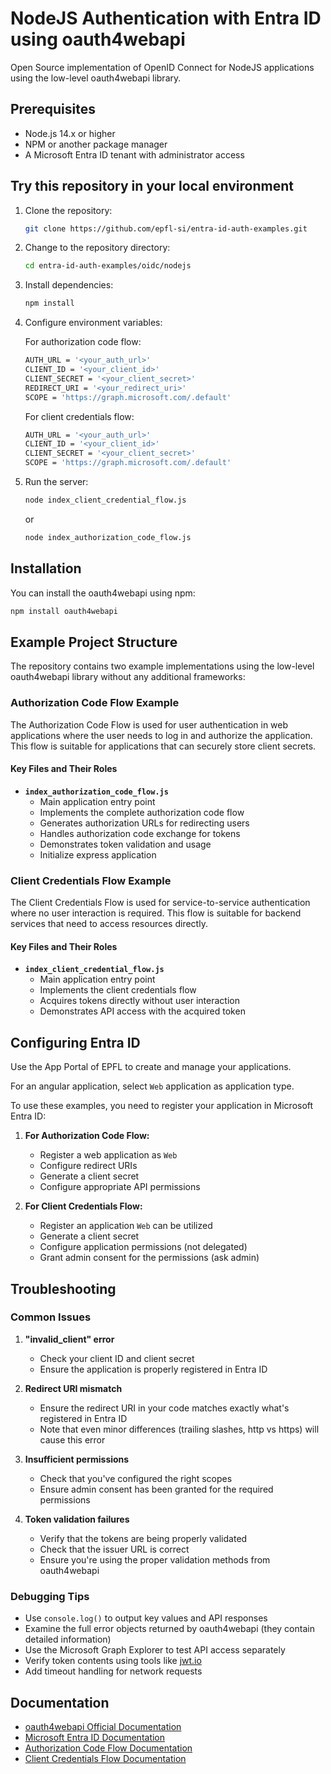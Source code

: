 # NodeJS Authentication with Entra ID using oauth4webapi

Open Source implementation of OpenID Connect for NodeJS applications using the low-level oauth4webapi library.

## Prerequisites

- Node.js 14.x or higher
- NPM or another package manager
- A Microsoft Entra ID tenant with administrator access

## Try this repository in your local environment

1. Clone the repository:

   ```bash
   git clone https://github.com/epfl-si/entra-id-auth-examples.git
   ```

2. Change to the repository directory:

   ```bash
   cd entra-id-auth-examples/oidc/nodejs
   ```

3. Install dependencies:

   ```bash
   npm install
   ```

4. Configure environment variables:

   For authorization code flow:

   ```bash
   AUTH_URL = '<your_auth_url>'
   CLIENT_ID = '<your_client_id>'
   CLIENT_SECRET = '<your_client_secret>'
   REDIRECT_URI = '<your_redirect_uri>'
   SCOPE = 'https://graph.microsoft.com/.default'
   ```

   For client credentials flow:

   ```bash
   AUTH_URL = '<your_auth_url>'
   CLIENT_ID = '<your_client_id>'
   CLIENT_SECRET = '<your_client_secret>'
   SCOPE = 'https://graph.microsoft.com/.default'
   ```

5. Run the server:

   ```bash
   node index_client_credential_flow.js
   ```

   or

   ```bash
   node index_authorization_code_flow.js
   ```

## Installation

You can install the oauth4webapi using npm:

```bash
npm install oauth4webapi
```

## Example Project Structure

The repository contains two example implementations using the low-level oauth4webapi library without any additional frameworks:

### Authorization Code Flow Example

The Authorization Code Flow is used for user authentication in web applications where the user needs to log in and authorize the application. This flow is suitable for applications that can securely store client secrets.

#### Key Files and Their Roles

- **`index_authorization_code_flow.js`**
  - Main application entry point
  - Implements the complete authorization code flow
  - Generates authorization URLs for redirecting users
  - Handles authorization code exchange for tokens
  - Demonstrates token validation and usage
  - Initialize express application

### Client Credentials Flow Example

The Client Credentials Flow is used for service-to-service authentication where no user interaction is required. This flow is suitable for backend services that need to access resources directly.

#### Key Files and Their Roles

- **`index_client_credential_flow.js`**
  - Main application entry point
  - Implements the client credentials flow
  - Acquires tokens directly without user interaction
  - Demonstrates API access with the acquired token

## Configuring Entra ID

Use the App Portal of EPFL to create and manage your applications.

For an angular application, select `Web` application as application type.

To use these examples, you need to register your application in Microsoft Entra ID:

1. **For Authorization Code Flow:**
   - Register a web application as `Web`
   - Configure redirect URIs
   - Generate a client secret
   - Configure appropriate API permissions

2. **For Client Credentials Flow:**
   - Register an application `Web` can be utilized
   - Generate a client secret
   - Configure application permissions (not delegated)
   - Grant admin consent for the permissions (ask admin)

## Troubleshooting

### Common Issues

1. **"invalid_client" error**
   - Check your client ID and client secret
   - Ensure the application is properly registered in Entra ID

2. **Redirect URI mismatch**
   - Ensure the redirect URI in your code matches exactly what's registered in Entra ID
   - Note that even minor differences (trailing slashes, http vs https) will cause this error

3. **Insufficient permissions**
   - Check that you've configured the right scopes
   - Ensure admin consent has been granted for the required permissions

4. **Token validation failures**
   - Verify that the tokens are being properly validated
   - Check that the issuer URL is correct
   - Ensure you're using the proper validation methods from oauth4webapi

### Debugging Tips

- Use `console.log()` to output key values and API responses
- Examine the full error objects returned by oauth4webapi (they contain detailed information)
- Use the Microsoft Graph Explorer to test API access separately
- Verify token contents using tools like [jwt.io](https://jwt.io)
- Add timeout handling for network requests

## Documentation

- [oauth4webapi Official Documentation](https://github.com/panva/oauth4webapi)
- [Microsoft Entra ID Documentation](https://learn.microsoft.com/en-us/entra/identity-platform/)
- [Authorization Code Flow Documentation](https://auth0.com/docs/get-started/authentication-and-authorization-flow/authorization-code-flow)
- [Client Credentials Flow Documentation](https://auth0.com/docs/get-started/authentication-and-authorization-flow/client-credentials-flow)
